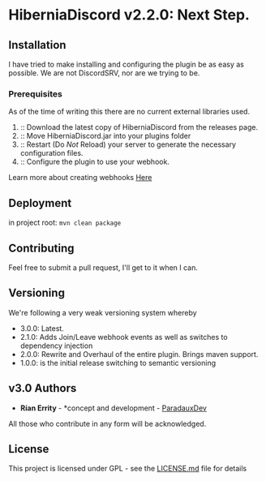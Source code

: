 # HiberniaDiscord v2.2.0: Next Step.

## Installation

I have tried to make installing and configuring the plugin be as easy as possible. We are not DiscordSRV, nor are we trying to be. 


### Prerequisites

As of the time of writing this there are no current external libraries used.

1.  :: Download the latest copy of HiberniaDiscord from the releases page.
2.  :: Move HiberniaDiscord.jar into your plugins folder
3.  :: Restart (Do *Not* Reload) your server to generate the necessary configuration files.
4.  :: Configure the plugin to use your webhook. 

Learn more about creating webhooks  [Here](https://support.discordapp.com/hc/en-us/articles/228383668-Intro-to-Webhook)
## Deployment

in project root:
`mvn clean package`

## Contributing

Feel free to submit a pull request, I'll get to it when I can.

## Versioning

We're following a very weak versioning system whereby

- 3.0.0: Latest.
- 2.1.0: Adds Join/Leave webhook events as well as switches to dependency injection
- 2.0.0: Rewrite and Overhaul of the entire plugin. Brings maven support.
- 1.0.0: is the initial release switching to semantic versioning 

## v3.0 Authors

* **Rían Errity** - *concept and development - [ParadauxDev](https://paradaux.co)


All those who contribute in any form will be acknowledged.

## License

This project is licensed under GPL - see the [LICENSE.md](LICENSE.md) file for details
